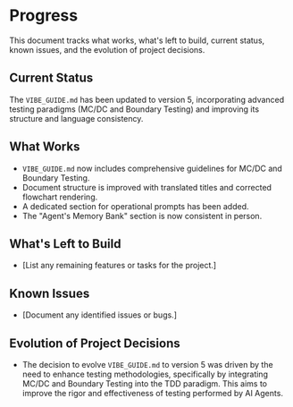 # Progress

This document tracks what works, what's left to build, current status, known issues, and the evolution of project decisions.

## Current Status
The `VIBE_GUIDE.md` has been updated to version 5, incorporating advanced testing paradigms (MC/DC and Boundary Testing) and improving its structure and language consistency.

## What Works
- `VIBE_GUIDE.md` now includes comprehensive guidelines for MC/DC and Boundary Testing.
- Document structure is improved with translated titles and corrected flowchart rendering.
- A dedicated section for operational prompts has been added.
- The "Agent's Memory Bank" section is now consistent in person.

## What's Left to Build
- [List any remaining features or tasks for the project.]

## Known Issues
- [Document any identified issues or bugs.]

## Evolution of Project Decisions
- The decision to evolve `VIBE_GUIDE.md` to version 5 was driven by the need to enhance testing methodologies, specifically by integrating MC/DC and Boundary Testing into the TDD paradigm. This aims to improve the rigor and effectiveness of testing performed by AI Agents.
